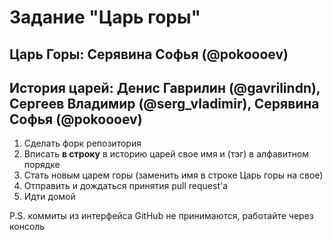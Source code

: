 # Задание "Царь горы"

## Царь Горы: Серявина Софья (@pokoooev)
## История царей:  Денис Гаврилин (@gavrilindn), Сергеев Владимир (@serg_vladimir), Серявина Софья (@pokoooev)

1. Сделать форк репозитория
1. Вписать **в строку** в историю царей свое имя и (тэг) в алфавитном порядке
1. Стать новым царем горы (заменить имя в строке Царь горы на свое)
1. Отправить и дождаться принятия pull request'а
1. Идти домой

P.S. коммиты из интерфейса GitHub не принимаются, работайте через консоль
